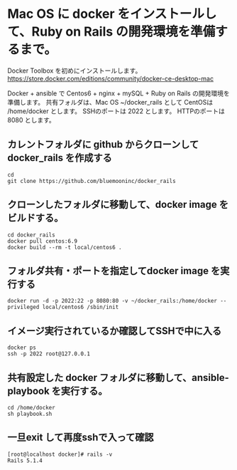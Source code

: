 # Mac OS に docker をインストールして、Ruby on Rails の開発環境を準備するまで。

Docker Toolbox を初めにインストールします。
https://store.docker.com/editions/community/docker-ce-desktop-mac

Docker + ansible で Centos6  + nginx + mySQL + Ruby on Rails の開発環境を準備します。
共有フォルダは、Mac OS ~/docker_rails として CentOSは /home/docker とします。
SSHのポートは 2022 とします。
HTTPのポートは 8080 とします。

## カレントフォルダに github からクローンして docker_rails を作成する

```
cd
git clone https://github.com/bluemooninc/docker_rails
```

## クローンしたフォルダに移動して、docker image をビルドする。

```
cd docker_rails
docker pull centos:6.9
docker build --rm -t local/centos6 .
```

## フォルダ共有・ポートを指定してdocker image を実行する

```
docker run -d -p 2022:22 -p 8080:80 -v ~/docker_rails:/home/docker --privileged local/centos6 /sbin/init
```

## イメージ実行されているか確認してSSHで中に入る

```
docker ps
ssh -p 2022 root@127.0.0.1
```

## 共有設定した docker フォルダに移動して、ansible-playbook を実行する。

```
cd /home/docker
sh playbook.sh
```

## 一旦exit して再度sshで入って確認

```
[root@localhost docker]# rails -v
Rails 5.1.4
```
